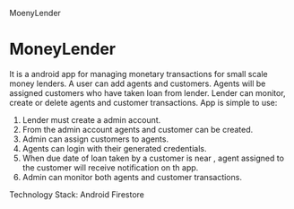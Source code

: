 MoenyLender
# MoneyLender

It is a android app for managing monetary transactions for small scale money lenders.
A user can add agents and customers. Agents will be assigned customers who have taken loan from lender.
Lender can monitor, create or delete agents and customer transactions.
App is simple to use:
1. Lender must create a admin account.
2. From the admin account agents and customer can be created.
3. Admin can assign customers to agents.
4. Agents can login with their generated credentials.
5. When due date of loan taken by a customer is near , agent assigned to the customer will receive notification on th app.
6. Admin can monitor both agents and customer transactions.

Technology Stack:
Android
Firestore

